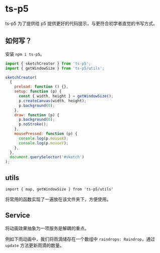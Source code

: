 # ts-p5

ts-p5 为了提供给 p5 提供更好的代码提示，与更符合初学者直觉的书写方式。

## 如何写？

安装 `npm i ts-p5`。

```js
import { sketchCreator } from 'ts-p5';
import { getWindowSize } from 'ts-p5/utils';

sketchCreator(
  {
    preload: function () {},
    setup: function (p) {
      const { width, height } = getWindowSize();
      p.createCanvas(width, height);
      p.background(0);
    },
    draw: function (p) {
      p.background(0);
      p.noStroke();
    },
    mousePressed: function (p) {
      console.log(p.mouseX);
      console.log(p.mouseY);
    },
  },
  document.querySelector('#sketch')
);
```

## utils

`import { map, getWindowSize } from 'ts-p5/utils'`

将常用的函数实现了一遍放在该文件夹下，方便使用。

## Service

将动画效果抽象为一项服务是解耦的重点。

例如下雨动画中，我们将雨滴储存在一个数组中 `raindrops: Raindrop`，通过 `update` 方法更新雨滴的数量。
